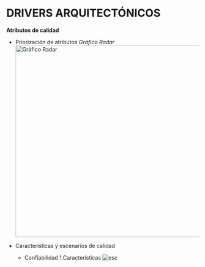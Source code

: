 # DRIVERS ARQUITECTÓNICOS

**Atributos de calidad**
  - Priorización de atributos
         *Gráfico Radar*
         <br>
         <img src="https://github.com/juanCardona02/DocumentacionAgendVet/blob/main/Images/Mapa-Empatia/Priorizaci%C3%B3nAtributos.png" alt="Gráfico Radar" width="500">
  
- Características y escenarios de calidad
  - Confiabilidad
     1.Características
     ![esc](https://github.com/juanCardona02/DocumentacionAgendVet/blob/55f990eabb3287a1fdbcb4afb7dcb198b32292a2/Images/Atributos-Calidad/Confiabilidad/CaracterisiticasConfiabilidad.png)

  
